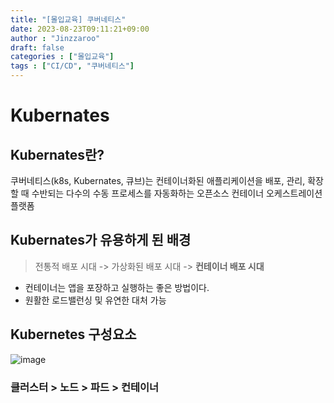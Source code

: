 ```yaml
---
title: "[몰입교육] 쿠버네티스"
date: 2023-08-23T09:11:21+09:00
author : "Jinzzaroo"
draft: false
categories : ["몰입교육"]
tags : ["CI/CD", "쿠버네티스"]
---
```


Kubernates
===================

## Kubernates란?
쿠버네티스(k8s, Kubernates, 큐브)는 컨테이너화된 애플리케이션을 배포, 관리, 확장할 때 수반되는 다수의 수동 프로세스를 자동화하는 오픈소스 컨테이너 오케스트레이션 플랫폼

## Kubernates가 유용하게 된 배경
> 전통적 배포 시대 -> 가상화된 배포 시대 -> **컨테이너 배포 시대**

- 컨테이너는 앱을 포장하고 실행하는 좋은 방법이다.
- 원활한 로드밸런싱 및 유연한 대처 가능

## Kubernetes 구성요소

![image](https://blog.kakaocdn.net/dn/I4xZg/btrwIiichSc/6jHWmTh5kXX0Gv0GQ58vB0/tfile.svg)

### **클러스터 > 노드 > 파드 > 컨테이너**
